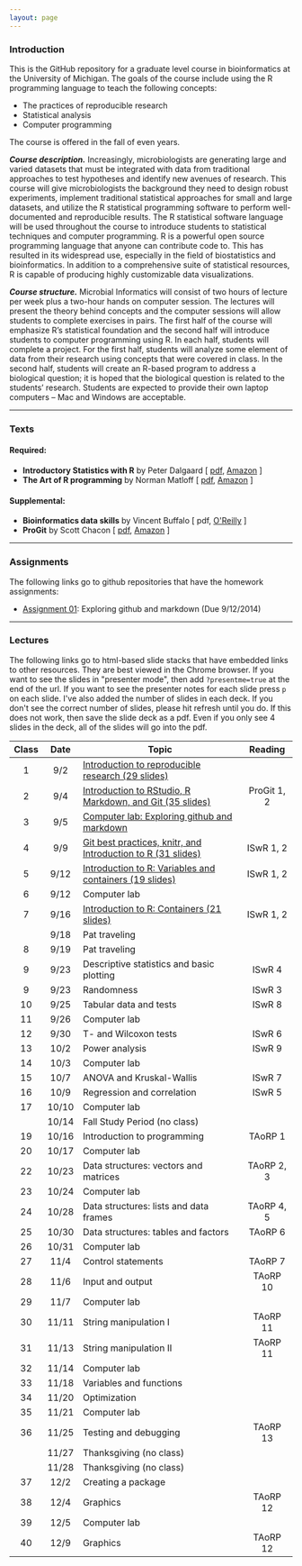 ```yaml
---
layout: page
---
```


### Introduction
This is the GitHub repository for a graduate level course in bioinformatics at the University of Michigan. The goals of the course include using the R programming language to teach the following concepts:

* The practices of reproducible research
* Statistical analysis
* Computer programming

The course is offered in the fall of even years.

***Course description.***  Increasingly, microbiologists are generating large and varied datasets that must be integrated with data from traditional approaches to test hypotheses and identify new avenues of research.  This course will give microbiologists the background they need to design robust experiments, implement traditional statistical approaches for small and large datasets, and utilize the R statistical programming software to perform well-documented and reproducible results.  The R statistical software language will be used throughout the course to introduce students to statistical techniques and computer programming.  R is a powerful open source programming language that anyone can contribute code to.  This has resulted in its widespread use, especially in the field of biostatistics and bioinformatics.  In addition to a comprehensive suite of statistical resources, R is capable of producing highly customizable data visualizations.

***Course structure.***  Microbial Informatics will consist of two hours of lecture per week plus a two-hour hands on computer session.  The lectures will present the theory behind concepts and the computer sessions will allow students to complete exercises in pairs.  The first half of the course will emphasize R’s statistical foundation and the second half will introduce students to computer programming using R.  In each half, students will complete a project.  For the first half, students will analyze some element of data from their research using concepts that were covered in class.  In the second half, students will create an R-based program to address a biological question; it is hoped that the biological question is related to the students’ research.  Students are expected to provide their own laptop computers – Mac and Windows are acceptable.

----

### Texts    

#### Required:   
* **Introductory Statistics with R** by Peter Dalgaard [ [pdf](http://www.academia.dk/BiologiskAntropologi/Epidemiologi/PDF/Introductory_Statistics_with_R__2nd_ed.pdf), [Amazon](http://www.amazon.com/Introductory-Statistics-R-Computing/dp/0387954759) ]  
* **The Art of R programming** by Norman Matloff [ [pdf](http://www.google.com/url?sa=t&rct=j&q=&esrc=s&source=web&cd=1&ved=0CCAQFjAA&url=http%3A%2F%2Fsens.tistory.com%2Fattachment%2Fcfile8.uf%402375DC3D515423F9110CA1.pdf&ei=E-8FVO6dAYmnggSttoD4Bg&usg=AFQjCNE1UmWRG3i9ugNDSXN2WjRSTkkUjA&sig2=U958L8LG42vuhHdPKKBHHw&bvm=bv.74115972,d.eXY), [Amazon](http://www.amazon.com/Art-Programming-Statistical-Software-Design/dp/1593273843/ref=sr_1_1?s=books&ie=UTF8&qid=1409674972&sr=1-1&keywords=the+art+of+r+programming) ]  

#### Supplemental:   
* **Bioinformatics data skills** by Vincent Buffalo [ pdf, [O'Reilly](http://shop.oreilly.com/product/0636920030157.do) ]  
* **ProGit** by Scott Chacon [ [pdf](http://git-scm.com/book), [Amazon](http://www.amazon.com/Pro-Git-Scott-Chacon/dp/1430218339) ]  

----

### Assignments
The following links go to github repositories that have the homework assignments:

* [Assignment 01](https://github.com/microbialinformatics/assignment01): Exploring github and markdown (Due 9/12/2014)

----

### Lectures
The following links go to html-based slide stacks that have embedded links to other resources. They are best viewed in the Chrome browser. If you want to see the slides in "presenter mode", then add `?presentme=true` at the end of the url. If you want to see the presenter notes for each slide press `p` on each slide. I've also added the number of slides in each deck. If you don't see the correct number of slides, please hit refresh until you do. If this does not work, then save the slide deck as a pdf. Even if you only see 4 slides in the deck, all of the slides will go into the pdf.
  

Class	|	Date	|	Topic	|	Reading
:------:|:---------:|-----------|:----------:
1	|	9/2	|	[Introduction to reproducible research (29 slides)](slides/Lecture01)	|	
2	|	9/4	|	[Introduction to RStudio, R Markdown, and Git (35 slides)](slides/Lecture02)	|	ProGit 1, 2
3	|	9/5	|	[Computer lab: Exploring github and markdown](https://github.com/microbialinformatics/assignment01)	|	
4	|	9/9	|	[Git best practices, knitr, and Introduction to R (31 slides)](slides/Lecture03)	|	ISwR 1, 2
5	|	9/12	|	[Introduction to R: Variables and containers (19 slides)](slides/Lecture04)  | ISwR 1, 2
6	|	9/12	|	Computer lab	|	
7	|	9/16	|	[Introduction to R: Containers (21 slides)](slides/Lecture05)  | ISwR 1, 2
	|	9/18	|   Pat traveling	|
8	|	9/19	|	Pat traveling   |
9   |   9/23    |	Descriptive statistics and basic plotting	|	ISwR 4
9	|	9/23	|	Randomness		|	ISwR 3
10	|	9/25	|	Tabular data and tests	|	ISwR 8
11	|	9/26	|	Computer lab	|	
12	|	9/30	|	T- and Wilcoxon tests	|	ISwR 6
13	|	10/2	|	Power analysis	|	ISwR 9
14	|	10/3	|	Computer lab	|	
15	|	10/7	|	ANOVA and Kruskal-Wallis	|	ISwR 7
16	|	10/9	|	Regression and correlation	|	ISwR 5
17	|	10/10	|	Computer lab	|	
	|	10/14	|	Fall Study Period (no class)	|	
19	|	10/16	|	Introduction to programming	|	TAoRP 1
20	|	10/17	|	Computer lab	|	
22	|	10/23	|	Data structures: vectors and matrices	|	TAoRP 2, 3
23	|	10/24	|	Computer lab	|	
24	|	10/28	|	Data structures: lists and data frames	|	TAoRP 4, 5
25	|	10/30	|	Data structures: tables and factors	|	TAoRP 6
26	|	10/31	|	Computer lab	|	
27	|	11/4	|	Control statements	|	TAoRP 7
28	|	11/6	|	Input and output	|	TAoRP 10
29	|	11/7	|	Computer lab	|	
30	|	11/11	|	String manipulation I	|	TAoRP 11
31	|	11/13	|	String manipulation II	|	TAoRP 11
32	|	11/14	|	Computer lab	|	
33	|	11/18	|	Variables and functions	|	
34	|	11/20	|	Optimization	|	
35	|	11/21	|	Computer lab	|	
36	|	11/25	|	Testing and debugging	|	TAoRP 13
	|	11/27	|	Thanksgiving (no class)	|	
	|	11/28	|	Thanksgiving (no class)	|	
37	|	12/2	|	Creating a package	|	
38	|	12/4	|	Graphics	|	TAoRP 12
39	|	12/5	|	Computer lab	|	
40	|	12/9	|	Graphics	|	TAoRP 12

